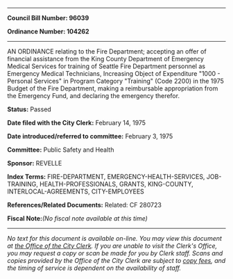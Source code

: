

********

**Council Bill Number: 96039**
   
**Ordinance Number: 104262**
********

 AN ORDINANCE relating to the Fire Department; accepting an offer of financial assistance from the King County Department of Emergency Medical Services for training of Seattle Fire Department personnel as Emergency Medical Technicians, Increasing Object of Expenditure "1000 - Personal Services" in Program Category "Training" (Code 2200) in the 1975 Budget of the Fire Department, making a reimbursable appropriation from the Emergency Fund, and declaring the emergency therefor.

**Status:** Passed
   
**Date filed with the City Clerk:** February 14, 1975
   
   
**Date introduced/referred to committee:** February 3, 1975
   
**Committee:** Public Safety and Health
   
**Sponsor:** REVELLE
   
   
**Index Terms:** FIRE-DEPARTMENT, EMERGENCY-HEALTH-SERVICES, JOB-TRAINING, HEALTH-PROFESSIONALS, GRANTS, KING-COUNTY, INTERLOCAL-AGREEMENTS, CITY-EMPLOYEES

**References/Related Documents:** Related: CF 280723

**Fiscal Note:**_(No fiscal note available at this time)_
********

_No text for this document is available on-line. You may view this document at [the Office of the City Clerk](http://www.seattle.gov/leg/clerk/contactUs.htm). If you are unable to visit the Clerk's Office, you may request a copy or scan be made for you by Clerk staff. Scans and copies provided by the Office of the City Clerk are subject to [copy fees](http://clerk.seattle.gov/~public/clerkfees.htm), and the timing of service is dependent on the availability of staff._

